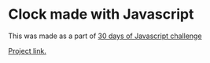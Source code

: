 <h1>Clock made with Javascript</h1>


This was made as a part of <a href="https://javascript30.com/" target="_blank">30 days of Javascript challenge</a>


<a href="https://franjodumanovsky.github.io/Clock_JavaScript_Challenge/" target="_blank">Project link.</a>
